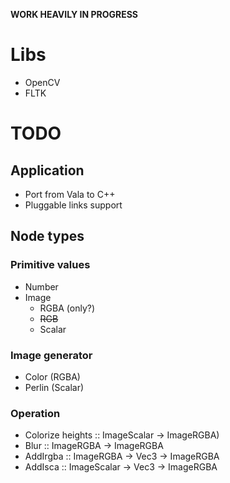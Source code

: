 
**WORK HEAVILY IN PROGRESS**

# Libs
* OpenCV
* FLTK

# TODO

## Application

* Port from Vala to C++
* Pluggable links support

## Node types 

### Primitive values

* Number
* Image
	* RGBA (only?)
	* ~~RGB~~
	* Scalar

### Image generator
* Color (RGBA)
* Perlin (Scalar)

### Operation
* Colorize heights :: ImageScalar -> ImageRGBA)
* Blur :: ImageRGBA -> ImageRGBA
* AddIrgba :: ImageRGBA -> Vec3 -> ImageRGBA
* AddIsca :: ImageScalar -> Vec3 -> ImageRGBA
